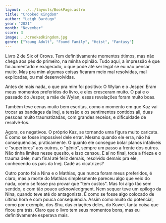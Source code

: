 ```yaml
---
layout: ../../layouts/BookPage.astro
title: "Crooked Kingdom"
author: "Leigh Bardugo"
year: "2021"
month: "November"
score: 3
image: ../crookedkingdom.jpg
genre: ["Young Adult", "Found Family", "Heist", "Fantasy"]
---
```

Livro 2 de Six of Crows. Tem definitivamente momentos ótimos, mas não chega aos pés do primeiro, na minha opinião. Tudo aqui, a impressão é que foi aumentado e exagerado, o que pode até ser legal se eu não pensar muito. Mas pra mim algumas coisas ficaram meio mal resolvidas, mal explicadas, ou mal desenvolvidas. 

Antes de mais nada, o que pra mim foi positivo: O Wylan e o Jesper. Eram meus momentos preferidos do livro, e eles cresceram muito. O pai e o passado do Jesper, a mãe de Wylan, essas revelações foram muito boas. 

Também teve cenas muito bem escritas, como o momento em que Kaz vai trocar as bandages da Inej, a tensão e os sentimentos contidos ali, duas pessoas muito traumatizadas, com grandes receios, e dificuldade de resolvê-los. 

Agora, os negativos. O próprio Kaz, se tornando uma figura muito caricata. É como se fosse impossível dele errar. Mesmo quando ele erra, não há consequências, praticamente. O quanto ele consegue bolar planos infaliveis e "superiores" aos outros, o "gênio", sempre um passo a frente dos outros. Não tinha limites nesse quesito, e isso cansou. E aí no final, toda a frieza e o trauma dele, num final até feliz demais, resolvido demais pra ele, conhecendo os pais da Inej. Cadê as cicatrizes? 

Outro ponto foi a Nina e o Mathias, que nunca foram meus preferidos, é claro, mas a morte do Mathias simplesmente pareceu algo que veio do nada, como se fosse pra provar que "tem custos". Mas foi algo tão sem sentido, e com tão pouco acknowledgment. Nem sequer teve um epilogo da Nina, quando teve até do antagonista. É como se fosse algo colocado de última hora e com pouca consequência. Assim como muito do potencial, como por exemplo, dos Shu, das criações deles, do Kuwei, tanta coisa que ficou pra trás. Claro que o livro tem seus momentos bons, mas eu definitivamente esperava mais.